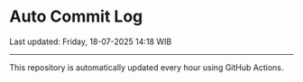 # Auto Commit Log

Last updated: Friday, 18-07-2025 14:18 WIB

---

This repository is automatically updated every hour using GitHub Actions.
